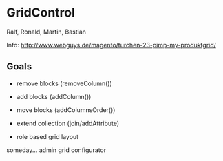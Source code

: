 GridControl
===========

Ralf, Ronald, Martin, Bastian

Info:
http://www.webguys.de/magento/turchen-23-pimp-my-produktgrid/

Goals
-----

- remove blocks (removeColumn())
- add blocks (addColumn())
- move blocks (addColumnsOrder())

- extend collection (join/addAttribute)

- role based grid layout



someday... admin grid configurator
